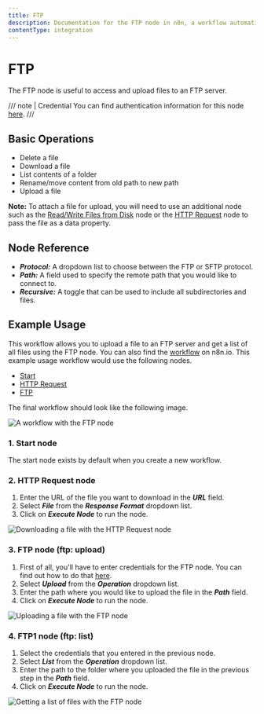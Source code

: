 ```yaml
---
title: FTP
description: Documentation for the FTP node in n8n, a workflow automation platform. Includes guidance on usage, and links to examples.
contentType: integration
---
```


# FTP

The FTP node is useful to access and upload files to an FTP server.

/// note | Credential
You can find authentication information for this node [here](/integrations/builtin/credentials/ftp/).
///

## Basic Operations

- Delete a file
- Download a file
- List contents of a folder
- Rename/move content from old path to new path
- Upload a file

**Note:** To attach a file for upload, you will need to use an additional node such as the [Read/Write Files from Disk](/integrations/builtin/core-nodes/n8n-nodes-base.filesreadwrite/) node or the [HTTP Request](/integrations/builtin/core-nodes/n8n-nodes-base.httprequest/) node to pass the file as a data property.

## Node Reference

- ***Protocol:*** A dropdown list to choose between the FTP or SFTP protocol.
- ***Path:*** A field used to specify the remote path that you would like to connect to.
- ***Recursive:*** A toggle that can be used to include all subdirectories and files.

## Example Usage

This workflow allows you to upload a file to an FTP server and get a list of all files using the FTP node. You can also find the [workflow](https://n8n.io/workflows/663) on n8n.io. This example usage workflow would use the following nodes.
- [Start](/integrations/builtin/core-nodes/n8n-nodes-base.start/)
- [HTTP Request](/integrations/builtin/core-nodes/n8n-nodes-base.httprequest/)
- [FTP]()

The final workflow should look like the following image.

![A workflow with the FTP node](/_images/integrations/builtin/core-nodes/ftp/workflow.png)

### 1. Start node

The start node exists by default when you create a new workflow.

### 2. HTTP Request node

1. Enter the URL of the file you want to download in the ***URL*** field.
2. Select ***File*** from the ***Response Format*** dropdown list.
3. Click on ***Execute Node*** to run the node.

![Downloading a file with the HTTP Request node](/_images/integrations/builtin/core-nodes/ftp/httprequest_node.png)

### 3. FTP node (ftp: upload)

1. First of all, you'll have to enter credentials for the FTP node. You can find out how to do that [here](/integrations/builtin/credentials/ftp/).
2. Select ***Upload*** from the ***Operation*** dropdown list.
3. Enter the path where you would like to upload the file in the ***Path*** field.
4. Click on ***Execute Node*** to run the node.

![Uploading a file with the FTP node](/_images/integrations/builtin/core-nodes/ftp/ftp_node.png)

### 4. FTP1 node (ftp: list)

1. Select the credentials that you entered in the previous node.
2. Select ***List*** from the ***Operation*** dropdown list.
3. Enter the path to the folder where you uploaded the file in the previous step in the ***Path*** field.
4. Click on ***Execute Node*** to run the node.

![Getting a list of files with the FTP node](/_images/integrations/builtin/core-nodes/ftp/ftp1_node.png)

